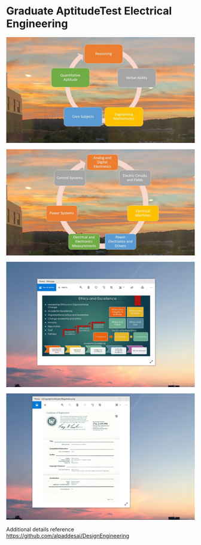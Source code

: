 # Graduate AptitudeTest Electrical Engineering

![image](GraduateAptitudeTest_ElectricalEngineering.jpg)

![image](Gate_EE_Subjects.JPG)

![image](EthicsandExcellence.png)

![image](USCopyrightCertificate.png)

Additional details reference https://github.com/alpaddesai/DesignEngineering
